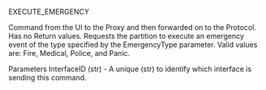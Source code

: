 








EXECUTE_EMERGENCY

Command from the UI to the Proxy and then forwarded on to the Protocol. Has no Return values. Requests the partition to execute an emergency event of the type specified by the EmergencyType parameter. Valid values are: Fire, Medical, Police, and Panic.

Parameters
InterfaceID (str) - A unique (str) to identify which interface is sending this command.
